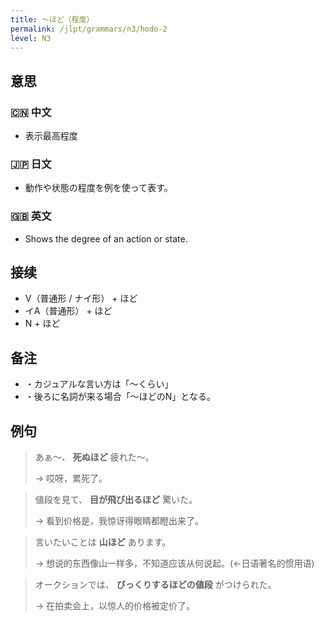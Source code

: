 ```yaml
---
title: 〜ほど（程度）
permalink: /jlpt/grammars/n3/hodo-2
level: N3
---
```


## 意思

### 🇨🇳 中文

- 表示最高程度

### 🇯🇵 日文

- 動作や状態の程度を例を使って表す。

### 🇬🇧 英文

- Shows the degree of an action or state.

## 接续

- V（普通形 / ナイ形） + ほど
- イA（普通形） + ほど
- N + ほど

## 备注

- ・カジュアルな言い方は「～くらい」
- ・後ろに名詞が来る場合「〜ほどのN」となる。

## 例句

> あぁ〜、 **死ぬほど** 疲れた〜。
>
> → 哎呀，累死了。

> 値段を見て、 **目が飛び出るほど** 驚いた。
>
> → 看到价格是，我惊讶得眼睛都瞪出来了。

> 言いたいことは **山ほど** あります。
>
> → 想说的东西像山一样多，不知道应该从何说起。(←日语著名的惯用语)

> オークションでは、 **びっくりするほどの値段** がつけられた。
>
> → 在拍卖会上，以惊人的价格被定价了。

